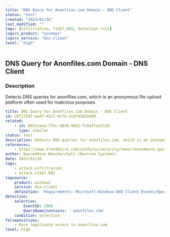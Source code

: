 ```yaml
---
title: "DNS Query for Anonfiles.com Domain - DNS Client"
status: "test"
created: "2023/01/16"
last_modified: ""
tags: [exfiltration, t1567_002, detection_rule]
logsrc_product: "windows"
logsrc_service: "dns-client"
level: "high"
---
```


## DNS Query for Anonfiles.com Domain - DNS Client

### Description

Detects DNS queries for anonfiles.com, which is an anonymous file upload platform often used for malicious purposes

```yml
title: DNS Query for Anonfiles.com Domain - DNS Client
id: 29f171d7-aa47-42c7-9c7b-3c87938164d9
related:
    - id: 065cceea-77ec-4030-9052-fc0affea7110
      type: similar
status: test
description: Detects DNS queries for anonfiles.com, which is an anonymous file upload platform often used for malicious purposes
references:
    - https://www.trendmicro.com/vinfo/us/security/news/ransomware-spotlight/ransomware-spotlight-blackbyte
author: Nasreddine Bencherchali (Nextron Systems)
date: 2023/01/16
tags:
    - attack.exfiltration
    - attack.t1567.002
logsource:
    product: windows
    service: dns-client
    definition: 'Requirements: Microsoft-Windows-DNS Client Events/Operational Event Log must be enabled/collected in order to receive the events.'
detection:
    selection:
        EventID: 3008
        QueryName|contains: '.anonfiles.com'
    condition: selection
falsepositives:
    - Rare legitimate access to anonfiles.com
level: high

```
